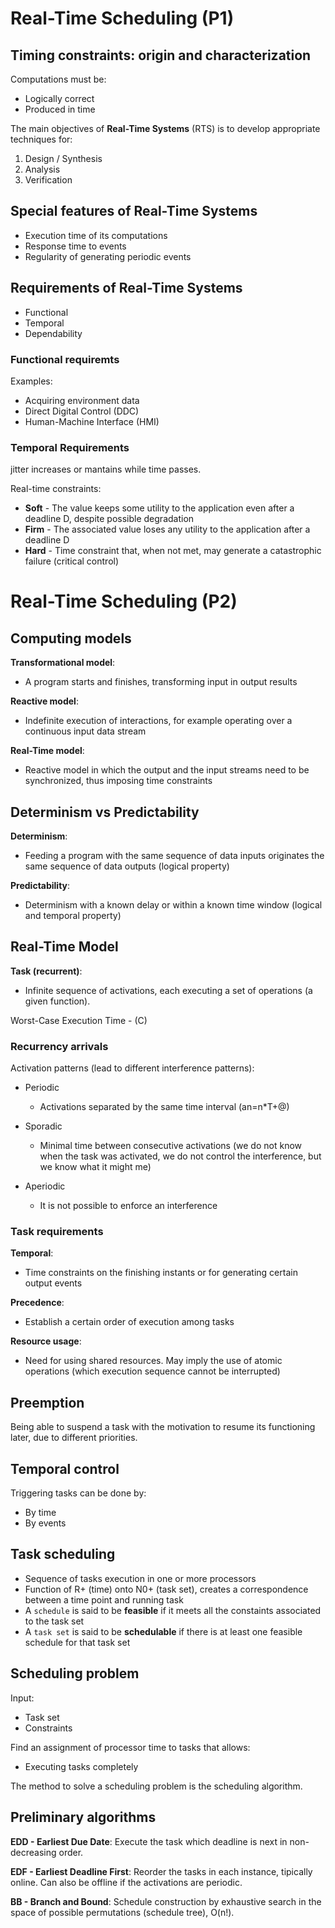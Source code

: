 # Real-Time Scheduling (P1)

## Timing constraints: origin and characterization

Computations must be:
- Logically correct
- Produced in time

The main objectives of **Real-Time Systems** (RTS) is to develop appropriate techniques for:

1. Design / Synthesis
2. Analysis
3. Verification

## Special features of Real-Time Systems

- Execution time of its computations
- Response time to events
- Regularity of generating periodic events

## Requirements of Real-Time Systems

- Functional
- Temporal
- Dependability

### Functional requiremts

Examples:
- Acquiring environment data
- Direct Digital Control (DDC)
- Human-Machine Interface (HMI)

### Temporal Requirements

jitter increases or mantains while time passes.

Real-time constraints:
- **Soft** - The value keeps some utility to the application even after a deadline D, despite possible degradation
- **Firm** - The associated value loses any utility to the application after a deadline D
- **Hard** - Time constraint that, when not met, may generate a catastrophic failure (critical control)

# Real-Time Scheduling (P2)

## Computing models

**Transformational model**:
- A program starts and finishes, transforming input in output results

**Reactive model**:
- Indefinite execution of interactions, for example operating over a continuous input data stream

**Real-Time model**:
- Reactive model in which the output and the input streams need to be synchronized, thus imposing time constraints

## Determinism vs Predictability

**Determinism**:
- Feeding a program with the same sequence of data inputs originates the same sequence of data outputs (logical property)

**Predictability**:
- Determinism with a known delay or within a known time window (logical and temporal property)

## Real-Time Model

**Task (recurrent)**:
- Infinite sequence of activations, each executing a set of operations (a given function).

Worst-Case Execution Time - (C)

### Recurrency arrivals

Activation patterns (lead to different interference patterns):
- Periodic
  - Activations separated by the same time interval (an=n*T+@)

- Sporadic
  - Minimal time between consecutive activations (we do not know when the task was activated, we do not control the interference, but we know what it might me)

- Aperiodic
  - It is not possible to enforce an interference

### Task requirements

**Temporal**:
- Time constraints on the finishing instants or for generating 
certain output events

**Precedence**:
- Establish a certain order of execution among tasks

**Resource usage**:
- Need for using shared resources. May imply the use of atomic operations (which execution sequence cannot be interrupted)

## Preemption

Being able to suspend a task with the motivation to resume its functioning later, due to different priorities.

## Temporal control

Triggering tasks can be done by:
- By time
- By events

## Task scheduling

- Sequence of tasks execution in one or more processors
- Function of R+ (time) onto N0+ (task set), creates a correspondence between a time point and running task
- A `schedule` is said to be **feasible** if it meets all the constaints associated to the task set
- A `task set` is said to be **schedulable** if there is at least one feasible schedule for that task set 

## Scheduling problem

Input:
- Task set
- Constraints

Find an assignment of processor time to tasks that allows:
- Executing tasks completely

The method to solve a scheduling problem is the scheduling algorithm.

## Preliminary algorithms

**EDD - Earliest Due Date**:
Execute the task which deadline is next in non-decreasing order.

**EDF - Earliest Deadline First**:
Reorder the tasks in each instance, tipically online. Can also be offline if the activations are periodic.

**BB - Branch and Bound**:
Schedule construction by exhaustive search in the space of possible permutations (schedule tree), O(n!).
